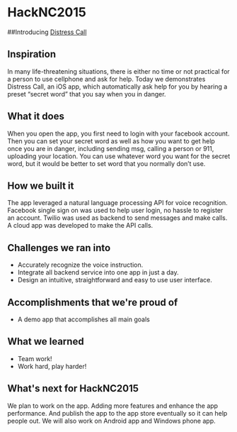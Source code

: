 # HackNC2015

##Introducing [Distress Call](https://jinsh.github.io/HackNC2015)

## Inspiration
In many life-threatening situations, there is either no time or not practical for a person to use cellphone and ask for help.  Today we demonstrates Distress Call, an iOS app, which automatically ask help for you by hearing a preset “secret word” that you say when you in danger.  

## What it does
When you open the app, you first need to login with your facebook account. Then you can set your secret word as well as how you want to get help once you are in danger, including sending msg, calling a person or 911, uploading your location. You can use whatever word you want for the secret word, but it would be better to set word that you normally don’t use. 

## How we built it
The app leveraged a natural language processing API for voice recognition. Facebook single sign on was used to help user login, no hassle to register an account. Twilio was used as backend to send messages and make calls. A cloud app was developed to make the API calls.

## Challenges we ran into
* Accurately recognize the voice instruction.
* Integrate all backend service into one app in just a day.
* Design an intuitive, straightforward and easy to use user interface.

## Accomplishments that we're proud of
* A demo app that accomplishes all main goals

## What we learned
* Team work!
* Work hard, play harder!

## What's next for HackNC2015
We plan to work on the app. Adding more features and enhance the app performance. And publish the app to the app store eventually so it can help people out. We will also work on Android app and Windows phone app.
